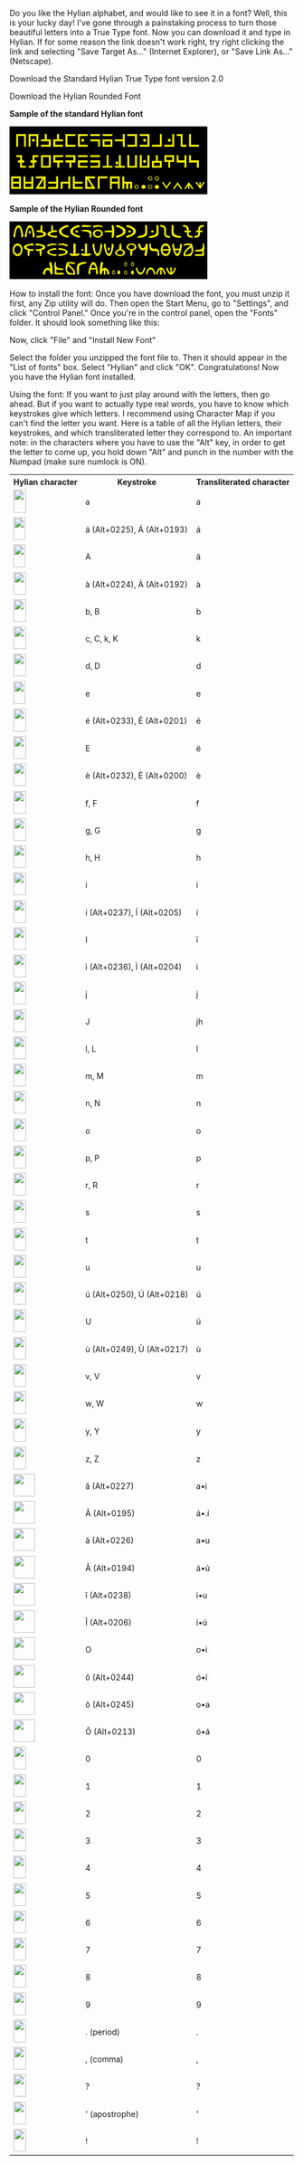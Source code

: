 Do you like the Hylian alphabet, and would like to see it in a font? Well, this is your lucky day! I've gone through a painstaking process to turn those beautiful letters into a True Type font. Now you can download it and type in Hylian.
If for some reason the link doesn't work right, try right clicking the link and selecting "Save Target As..." (Internet Explorer), or "Save Link As..." (Netscape).

Download the Standard Hylian True Type font version 2.0

Download the Hylian Rounded Font

**Sample of the standard Hylian font**

![7a62919608d1302c0429d5f60e7ee4f2b3642fc8.gif](..\7a62919608d1302c0429d5f60e7ee4f2b3642fc8.gif)

**Sample of the Hylian Rounded font**

![109b7dafa8e3c17e70f512dd69fe1793552fb21f.gif](..\109b7dafa8e3c17e70f512dd69fe1793552fb21f.gif)

How to install the font: Once you have download the font, you must unzip it first, any Zip utility will do. Then open the Start Menu, go to "Settings", and click "Control Panel." Once you're in the control panel, open the "Fonts" folder. It should look something like this:

Now, click "File" and "Install New Font"

Select the folder you unzipped the font file to. Then it should appear in the "List of fonts" box. Select "Hylian" and click "OK". Congratulations! Now you have the Hylian font installed.

Using the font: If you want to just play around with the letters, then go ahead. But if you want to actually type real words, you have to know which keystrokes give which letters. I recommend using Character Map if you can't find the letter you want. Here is a table of all the Hylian letters, their keystrokes, and which transliterated letter they correspond to. An important note: in the characters where you have to use the "Alt" key, in order to get the letter to come up, you hold down "Alt" and punch in the number with the Numpad (make sure numlock is ON).

<table>
  <tr align="center">
    <th>Hylian character</th>
    <th>Keystroke</th>
    <th>Transliterated character</th>
  </tr>

  <tr>
    <td><img src="https://web.archive.org/web/20110228134747im_/http://www.kasuto.net/image/language/a.jpg" height="41" width="22"></td>
    <td>a</td>
    <td>a</td>
  </tr>

  <tr>
    <td><img src="https://web.archive.org/web/20110228134747im_/http://www.kasuto.net/image/language/a`.jpg" height="40" width="21"></td>
    <td>á (Alt+0225), Á (Alt+0193)</td>
    <td>á</td>
  </tr>

  <tr>
    <td><img src="https://web.archive.org/web/20110228134747im_/http://www.kasuto.net/image/language/aa.jpg" height="40" width="21"></td>
    <td>A</td>
    <td>ä</td>
  </tr>

  <tr>
    <td><img src="https://web.archive.org/web/20110228134747im_/http://www.kasuto.net/image/language/aa`.jpg" height="40" width="22"></td>
    <td>à (Alt+0224), À (Alt+0192)</td>
    <td>à</td>
  </tr>

  <tr>
    <td><img src="https://web.archive.org/web/20110228134747im_/http://www.kasuto.net/image/language/b.jpg" height="40" width="22"></td>
    <td>b, B</td>
    <td>b</td>
  </tr>

  <tr>
    <td><img src="https://web.archive.org/web/20110228134747im_/http://www.kasuto.net/image/language/k.jpg" height="40" width="22"></td>
    <td>c, C, k, K</td>
    <td>k</td>
  </tr>

  <tr>
    <td><img src="https://web.archive.org/web/20110228134747im_/http://www.kasuto.net/image/language/d.jpg" height="40" width="22"></td>
    <td>d, D</td>
    <td>d</td>
  </tr>

  <tr>
    <td><img src="https://web.archive.org/web/20110228134747im_/http://www.kasuto.net/image/language/e.jpg" height="40" width="21"></td>
    <td>e</td>
    <td>e</td>
  </tr>

  <tr>
    <td><img src="https://web.archive.org/web/20110228134747im_/http://www.kasuto.net/image/language/e`.jpg" height="41" width="22"></td>
    <td>é (Alt+0233), É (Alt+0201)</td>
    <td>é</td>
  </tr>

  <tr>
    <td><img src="https://web.archive.org/web/20110228134747im_/http://www.kasuto.net/image/language/ee.jpg" height="40" width="22"></td>
    <td>E</td>
    <td>ë</td>
  </tr>

  <tr>
    <td><img src="https://web.archive.org/web/20110228134747im_/http://www.kasuto.net/image/language/ee`.jpg" height="40" width="22"></td>
    <td>è (Alt+0232), È (Alt+0200)</td>
    <td>è</td>
  </tr>

  <tr>
    <td><img src="https://web.archive.org/web/20110228134747im_/http://www.kasuto.net/image/language/f.jpg" height="40" width="22"></td>
    <td>f, F</td>
    <td>f</td>
  </tr>

  <tr>
    <td><img src="https://web.archive.org/web/20110228134747im_/http://www.kasuto.net/image/language/g.jpg" height="40" width="22"></td>
    <td>g, G</td>
    <td>g</td>
  </tr>

  <tr>
    <td><img src="https://web.archive.org/web/20110228134747im_/http://www.kasuto.net/image/language/h.jpg" height="40" width="22"></td>
    <td>h, H</td>
    <td>h</td>
  </tr>

  <tr>
    <td><img src="https://web.archive.org/web/20110228134747im_/http://www.kasuto.net/image/language/i.jpg" height="40" width="22"></td>
    <td>i</td>
    <td>i</td>
  </tr>

  <tr>
    <td><img src="https://web.archive.org/web/20110228134747im_/http://www.kasuto.net/image/language/i`.jpg" height="40" width="22"></td>
    <td>í (Alt+0237), Í (Alt+0205)</td>
    <td>í</td>
  </tr>

  <tr>
    <td><img src="https://web.archive.org/web/20110228134747im_/http://www.kasuto.net/image/language/ii.jpg" height="40" width="22"></td>
    <td>I</td>
    <td>ï</td>
  </tr>

  <tr>
    <td><img src="https://web.archive.org/web/20110228134747im_/http://www.kasuto.net/image/language/ii`.jpg" height="40" width="22"></td>
    <td>ì (Alt+0236), Ì (Alt+0204)</td>
    <td>ì</td>
  </tr>

  <tr>
    <td><img src="https://web.archive.org/web/20110228134747im_/http://www.kasuto.net/image/language/j.jpg" height="40" width="22"></td>
    <td>j</td>
    <td>j</td>
  </tr>

  <tr>
    <td><img src="https://web.archive.org/web/20110228134747im_/http://www.kasuto.net/image/language/jh.jpg" height="40" width="22"></td>
    <td>J</td>
    <td>jh</td>
  </tr>

  <tr>
    <td><img src="https://web.archive.org/web/20110228134747im_/http://www.kasuto.net/image/language/l.jpg" height="40" width="22"></td>
    <td>l, L</td>
    <td>l</td>
  </tr>

  <tr>
    <td><img src="https://web.archive.org/web/20110228134747im_/http://www.kasuto.net/image/language/m.jpg" height="40" width="22"></td>
    <td>m, M</td>
    <td>m</td>
  </tr>

  <tr>
    <td><img src="https://web.archive.org/web/20110228134747im_/http://www.kasuto.net/image/language/n.jpg" height="40" width="22"></td>
    <td>n, N</td>
    <td>n</td>
  </tr>

  <tr>
    <td><img src="https://web.archive.org/web/20110228134747im_/http://www.kasuto.net/image/language/o.jpg" height="40" width="22"></td>
    <td>o</td>
    <td>o</td>
  </tr>

  <tr>
    <td><img src="https://web.archive.org/web/20110228134747im_/http://www.kasuto.net/image/language/p.jpg" height="40" width="22"></td>
    <td>p, P</td>
    <td>p</td>
  </tr>

  <tr>
    <td><img src="https://web.archive.org/web/20110228134747im_/http://www.kasuto.net/image/language/r.jpg" height="40" width="22"></td>
    <td>r, R</td>
    <td>r</td>
  </tr>

  <tr>
    <td><img src="https://web.archive.org/web/20110228134747im_/http://www.kasuto.net/image/language/s.jpg" height="40" width="22"></td>
    <td>s</td>
    <td>s</td>
  </tr>

  <tr>
    <td><img src="https://web.archive.org/web/20110228134747im_/http://www.kasuto.net/image/language/t.jpg" height="40" width="22"></td>
    <td>t</td>
    <td>t</td>
  </tr>

  <tr>
    <td><img src="https://web.archive.org/web/20110228134747im_/http://www.kasuto.net/image/language/u.jpg" height="40" width="22"></td>
    <td>u</td>
    <td>u</td>
  </tr>

  <tr>
    <td><img src="https://web.archive.org/web/20110228134747im_/http://www.kasuto.net/image/language/u`.jpg" height="40" width="22"></td>
    <td>ú (Alt+0250), Ú (Alt+0218)</td>
    <td>ú</td>
  </tr>

  <tr>
    <td><img src="https://web.archive.org/web/20110228134747im_/http://www.kasuto.net/image/language/uu.jpg" height="40" width="22"></td>
    <td>U</td>
    <td>ü</td>
  </tr>

  <tr>
    <td><img src="https://web.archive.org/web/20110228134747im_/http://www.kasuto.net/image/language/uu`.jpg" height="40" width="22"></td>
    <td>ù (Alt+0249), Ù (Alt+0217)</td>
    <td>ù</td>
  </tr>

  <tr>
    <td><img src="https://web.archive.org/web/20110228134747im_/http://www.kasuto.net/image/language/v.jpg" height="40" width="22"></td>
    <td>v, V</td>
    <td>v</td>
  </tr>

  <tr>
    <td><img src="https://web.archive.org/web/20110228134747im_/http://www.kasuto.net/image/language/w.jpg" height="40" width="22"></td>
    <td>w, W</td>
    <td>w</td>
  </tr>

  <tr>
    <td><img src="https://web.archive.org/web/20110228134747im_/http://www.kasuto.net/image/language/y.jpg" height="41" width="22"></td>
    <td>y, Y</td>
    <td>y</td>
  </tr>

  <tr>
    <td><img src="https://web.archive.org/web/20110228134747im_/http://www.kasuto.net/image/language/z.jpg" height="40" width="22"></td>
    <td>z, Z</td>
    <td>z</td>
  </tr>

  <tr>
    <td><img src="https://web.archive.org/web/20110228134747im_/http://www.kasuto.net/image/language/ai.jpg" height="40" width="38"></td>
    <td>ã (Alt+0227)</td>
    <td>a•i</td>
  </tr>

  <tr>
    <td><img src="https://web.archive.org/web/20110228134747im_/http://www.kasuto.net/image/language/ai`.jpg" height="40" width="38"></td>
    <td>Ã (Alt+0195)</td>
    <td>á•.í</td>
  </tr>

  <tr>
    <td><img src="https://web.archive.org/web/20110228134747im_/http://www.kasuto.net/image/language/au.jpg" height="40" width="38"></td>
    <td>â (Alt+0226)</td>
    <td>a•u</td>
  </tr>

  <tr>
    <td><img src="https://web.archive.org/web/20110228134747im_/http://www.kasuto.net/image/language/au`.jpg" height="40" width="38"></td>
    <td>Â (Alt+0194)</td>
    <td>á•ú</td>
  </tr>

  <tr>
    <td><img src="https://web.archive.org/web/20110228134747im_/http://www.kasuto.net/image/language/iu.jpg" height="40" width="38"></td>
    <td>î (Alt+0238)</td>
    <td>i•u</td>
  </tr>

  <tr>
    <td><img src="https://web.archive.org/web/20110228134747im_/http://www.kasuto.net/image/language/iu`.jpg" height="40" width="38"></td>
    <td>Î (Alt+0206)</td>
    <td>í•ú</td>
  </tr>

  <tr>
    <td><img src="https://web.archive.org/web/20110228134747im_/http://www.kasuto.net/image/language/oi.jpg" height="40" width="38"></td>
    <td>O</td>
    <td>o•i</td>
  </tr>

  <tr>
    <td><img src="https://web.archive.org/web/20110228134747im_/http://www.kasuto.net/image/language/oi`.jpg" height="40" width="38"></td>
    <td>ô (Alt+0244)</td>
    <td>ó•í</td>
  </tr>

  <tr>
    <td><img src="https://web.archive.org/web/20110228134747im_/http://www.kasuto.net/image/language/oa.jpg" height="40" width="38"></td>
    <td>õ (Alt+0245)</td>
    <td>o•a</td>
  </tr>

  <tr>
    <td><img src="https://web.archive.org/web/20110228134747im_/http://www.kasuto.net/image/language/oa`.jpg" height="40" width="38"></td>
    <td>Õ (Alt+0213)</td>
    <td>ó•á</td>
  </tr>

  <tr>
    <td><img src="https://web.archive.org/web/20110228134747im_/http://www.kasuto.net/image/language/0.jpg" height="40" width="22"></td>
    <td>0</td>
    <td>0</td>
  </tr>

  <tr>
    <td><img src="https://web.archive.org/web/20110228134747im_/http://www.kasuto.net/image/language/1.jpg" height="40" width="22"></td>
    <td>1</td>
    <td>1</td>
  </tr>

  <tr>
    <td><img src="https://web.archive.org/web/20110228134747im_/http://www.kasuto.net/image/language/2.jpg" height="40" width="22"></td>
    <td>2</td>
    <td>2</td>
  </tr>

  <tr>
    <td><img src="https://web.archive.org/web/20110228134747im_/http://www.kasuto.net/image/language/3.jpg" height="40" width="22"></td>
    <td>3</td>
    <td>3</td>
  </tr>

  <tr>
    <td><img src="https://web.archive.org/web/20110228134747im_/http://www.kasuto.net/image/language/4.jpg" height="40" width="22"></td>
    <td>4</td>
    <td>4</td>
  </tr>

  <tr>
    <td><img src="https://web.archive.org/web/20110228134747im_/http://www.kasuto.net/image/language/5.jpg" height="40" width="22"></td>
    <td>5</td>
    <td>5</td>
  </tr>

  <tr>
    <td><img src="https://web.archive.org/web/20110228134747im_/http://www.kasuto.net/image/language/6.jpg" height="40" width="22"></td>
    <td>6</td>
    <td>6</td>
  </tr>

  <tr>
    <td><img src="https://web.archive.org/web/20110228134747im_/http://www.kasuto.net/image/language/7.jpg" height="40" width="22"></td>
    <td>7</td>
    <td>7</td>
  </tr>

  <tr>
    <td><img src="https://web.archive.org/web/20110228134747im_/http://www.kasuto.net/image/language/8.jpg" height="40" width="22"></td>
    <td>8</td>
    <td>8</td>
  </tr>

  <tr>
    <td><img src="https://web.archive.org/web/20110228134747im_/http://www.kasuto.net/image/language/9.jpg" height="40" width="22"></td>
    <td>9</td>
    <td>9</td>
  </tr>

  <tr>
    <td><img src="https://web.archive.org/web/20110228134747im_/http://www.kasuto.net/image/language/period.jpg" height="40" width="22"></td>
    <td>. (period)</td>
    <td>.</td>
  </tr>

  <tr>
    <td><img src="https://web.archive.org/web/20110228134747im_/http://www.kasuto.net/image/language/comma.jpg" height="40" width="22"></td>
    <td>, (comma)</td>
    <td>,</td>
  </tr>

  <tr>
    <td><img src="https://web.archive.org/web/20110228134747im_/http://www.kasuto.net/image/language/question.jpg" height="40" width="22"></td>
    <td>?</td>
    <td>?</td>
  </tr>

  <tr>
    <td><img src="https://web.archive.org/web/20110228134747im_/http://www.kasuto.net/image/language/apostrophe.jpg" height="40" width="22"></td>
    <td>' (apostrophe)</td>
    <td>'</td>
  </tr>

  <tr>
    <td><img src="https://web.archive.org/web/20110228134747im_/http://www.kasuto.net/image/language/exclamation.jpg" height="40" width="22"></td>
    <td>!</td>
    <td>!</td>
  </tr>
</table>
